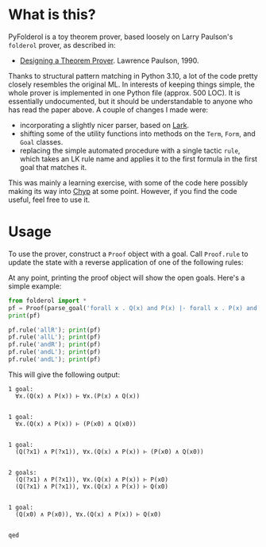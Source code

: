 # What is this?

PyFolderol is a toy theorem prover, based loosely on Larry Paulson's `folderol` prover, as described in:

* [Designing a Theorem Prover](https://arxiv.org/abs/cs/9301110). Lawrence Paulson, 1990.

Thanks to structural pattern matching in Python 3.10, a lot of the code pretty closely resembles the original ML. In interests of keeping things simple, the whole prover is implemented in one Python file (approx. 500 LOC). It is essentially undocumented, but it should be understandable to anyone who has read the paper above. A couple of changes I made were:

* incorporating a slightly nicer parser, based on [Lark](https://github.com/lark-parser/lark).
* shifting some of the utility functions into methods on the `Term`, `Form`, and `Goal` classes.
* replacing the simple automated procedure with a single tactic `rule`, which takes an LK rule name and applies it to the first formula in the first goal that matches it.

This was mainly a learning exercise, with some of the code here possibly making its way into [Chyp](https://github.com/akissinger/chyp) at some point. However, if you find the code useful, feel free to use it.

# Usage

To use the prover, construct a `Proof` object with a goal. Call `Proof.rule` to update the state with a reverse application of one of the following rules:

At any point, printing the proof object will show the open goals. Here's a simple example:

```python
from folderol import *
pf = Proof(parse_goal('forall x . Q(x) and P(x) |- forall x . P(x) and Q(x)'))
print(pf)

pf.rule('allR'); print(pf)
pf.rule('allL'); print(pf)
pf.rule('andR'); print(pf)
pf.rule('andL'); print(pf)
pf.rule('andL'); print(pf)
```


This will give the following output:

    1 goal:
      ∀x.(Q(x) ∧ P(x)) ⊢ ∀x.(P(x) ∧ Q(x))


    1 goal:
      ∀x.(Q(x) ∧ P(x)) ⊢ (P(x0) ∧ Q(x0))


    1 goal:
      (Q(?x1) ∧ P(?x1)), ∀x.(Q(x) ∧ P(x)) ⊢ (P(x0) ∧ Q(x0))


    2 goals:
      (Q(?x1) ∧ P(?x1)), ∀x.(Q(x) ∧ P(x)) ⊢ P(x0)
      (Q(?x1) ∧ P(?x1)), ∀x.(Q(x) ∧ P(x)) ⊢ Q(x0)


    1 goal:
      (Q(x0) ∧ P(x0)), ∀x.(Q(x) ∧ P(x)) ⊢ Q(x0)


    qed
